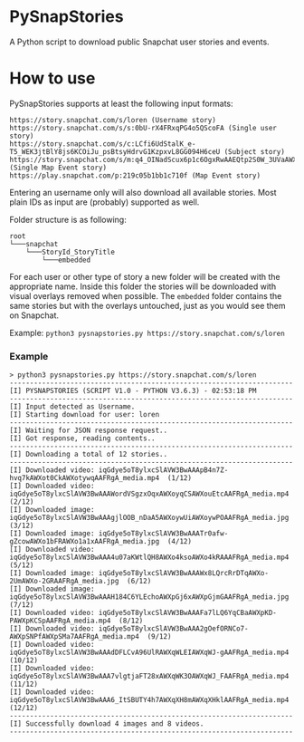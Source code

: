 # PySnapStories
A Python script to download public Snapchat user stories and events.

# How to use

PySnapStories supports at least the following input formats:

```
https://story.snapchat.com/s/loren (Username story)
https://story.snapchat.com/s/s:0bU-rX4FRxqPG4o5QScoFA (Single user story)
https://story.snapchat.com/s/c:LCfi6UdStalK_e-T5_WEK3jtBlY8js6KCOiJu_psBtsyHdrvG1KzpxvL8GG094H6ceU (Subject story)
https://story.snapchat.com/s/m:q4_OINadScux6p1c6OgxRwAAEQtp2S0W_3UVaAWXqb9GaAWXqb838AAFRgA/ (Single Map Event story)
https://play.snapchat.com/p:219c05b1bb1c710f (Map Event story)
```

Entering an username only will also download all available stories. Most plain IDs as input are (probably) supported as well.

Folder structure is as following:
```
root
└───snapchat
    └───StoryId_StoryTitle
        └───embedded
```
For each user or other type of story a new folder will be created with the appropriate name. Inside this folder the stories will be downloaded with visual overlays removed when possible. The `embedded` folder contains the same stories but with the overlays untouched, just as you would see them on Snapchat.

Example: `python3 pysnapstories.py https://story.snapchat.com/s/loren`

### Example

```
> python3 pysnapstories.py https://story.snapchat.com/s/loren
----------------------------------------------------------------------
[I] PYSNAPSTORIES (SCRIPT V1.0 - PYTHON V3.6.3) - 02:53:18 PM
----------------------------------------------------------------------
[I] Input detected as Username.
[I] Starting download for user: loren
----------------------------------------------------------------------
[I] Waiting for JSON response request..
[I] Got response, reading contents..
----------------------------------------------------------------------
[I] Downloading a total of 12 stories..
----------------------------------------------------------------------
[I] Downloaded video: iqGdye5oT8ylxcSlAVW3BwAAApB4n7Z-hvq7kAWXot0CkAWXotywqAAFRgA_media.mp4  (1/12)
[I] Downloaded video: iqGdye5oT8ylxcSlAVW3BwAAAWordVSgzxOqxAWXoyqCSAWXouEtcAAFRgA_media.mp4  (2/12)
[I] Downloaded image: iqGdye5oT8ylxcSlAVW3BwAAAgjlOOB_nDaA5AWXoywUiAWXoywPOAAFRgA_media.jpg  (3/12)
[I] Downloaded image: iqGdye5oT8ylxcSlAVW3BwAAATr0afw-gZcowAWXo1bFRAWXo1a1xAAFRgA_media.jpg  (4/12)
[I] Downloaded video: iqGdye5oT8ylxcSlAVW3BwAAA4u07aKWtlQH8AWXo4ksoAWXo4kRAAAFRgA_media.mp4  (5/12)
[I] Downloaded image: iqGdye5oT8ylxcSlAVW3BwAAAWx8LQrcRrDTqAWXo-2UmAWXo-2GRAAFRgA_media.jpg  (6/12)
[I] Downloaded image: iqGdye5oT8ylxcSlAVW3BwAAAH184C6YLEchoAWXpGj6xAWXpGjmGAAFRgA_media.jpg  (7/12)
[I] Downloaded video: iqGdye5oT8ylxcSlAVW3BwAAAFa7lLQ6YqCBaAWXpKD-PAWXpKCSpAAFRgA_media.mp4  (8/12)
[I] Downloaded video: iqGdye5oT8ylxcSlAVW3BwAAA2gOefORNCo7-AWXpSNPfAWXpSMa7AAFRgA_media.mp4  (9/12)
[I] Downloaded video: iqGdye5oT8ylxcSlAVW3BwAAAdDFLCvA96UlRAWXqWLEIAWXqWJ-gAAFRgA_media.mp4  (10/12)
[I] Downloaded video: iqGdye5oT8ylxcSlAVW3BwAAA7vlgtjaFT28xAWXqWK3OAWXqWJ_FAAFRgA_media.mp4  (11/12)
[I] Downloaded video: iqGdye5oT8ylxcSlAVW3BwAAA6_ItSBUTY4h7AWXqXH8mAWXqXHklAAFRgA_media.mp4  (12/12)
----------------------------------------------------------------------
[I] Successfully download 4 images and 8 videos.
----------------------------------------------------------------------
```
